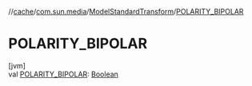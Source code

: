 //[cache](../../../index.md)/[com.sun.media](../index.md)/[ModelStandardTransform](index.md)/[POLARITY_BIPOLAR](-p-o-l-a-r-i-t-y_-b-i-p-o-l-a-r.md)

# POLARITY_BIPOLAR

[jvm]\
val [POLARITY_BIPOLAR](-p-o-l-a-r-i-t-y_-b-i-p-o-l-a-r.md): [Boolean](https://kotlinlang.org/api/latest/jvm/stdlib/kotlin/-boolean/index.html)
